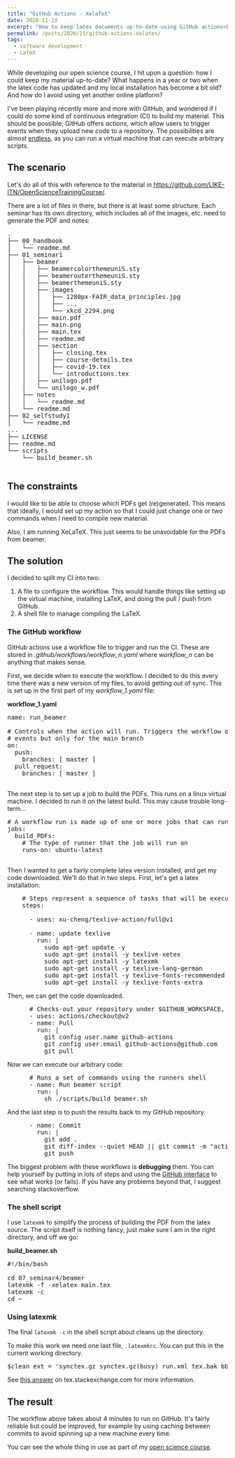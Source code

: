 ```yaml
---
title: "GitHub Actions - XelaTeX"
date: 2020-11-10
excerpt: "How to keep latex documents up-to-date using GitHub actions<br/><img src='/images/OpenScience-Seminar1-500W.png' style='border: 1px solid;'>"
permalink: /posts/2020/11/github-actions-xelatex/
tags:
  - software development
  - LaTeX
---
```


While developing our open science course, I hit upon a question: how I could keep my material up-to-date? What happens in a year or two when the latex code has updated and my local installation has become a bit old? And how do I avoid using yet another online platform?

I've been playing recently more and more with GitHub, and wondered if I could do some kind of continuous integration (CI) to build my material. This should be possible; GitHub offers _actions_, which allow users to trigger events when they upload new code to a repository. The possibilities are almost [endless](https://github.com/features/actions), as you can run a virtual machine that can execute arbitrary scripts.

## The scenario
Let's do all of this with reference to the material in https://github.com/LIKE-ITN/OpenScienceTrainingCourse/.

There are a lot of files in there, but there is at least some structure. Each seminar has its own directory, which includes all of the images, etc. need to generate the PDF and notes:

<pre>
.
├── 00_handbook
│   └── readme.md
├── 01_seminar1
│   ├── beamer
│   │   ├── beamercolorthemeuniS.sty
│   │   ├── beamerouterthemeuniS.sty
│   │   ├── beamerthemeuniS.sty
│   │   ├── images
│   │   │   ├── 1280px-FAIR_data_principles.jpg
│   │   │   ├── ...
│   │   │   └── xkcd_2294.png
│   │   ├── main.pdf
│   │   ├── main.png
│   │   ├── main.tex
│   │   ├── readme.md
│   │   ├── section
│   │   │   ├── closing.tex
│   │   │   ├── course-details.tex
│   │   │   ├── covid-19.tex
│   │   │   └── introductions.tex
│   │   ├── unilogo.pdf
│   │   └── unilogo_w.pdf
│   ├── notes
│   │   └── readme.md
│   └── readme.md
├── 02_selfstudy1
│   └── readme.md
...
├── LICENSE
├── readme.md
└── scripts
    └── build_beamer.sh

</pre>

## The constraints
I would like to be able to choose which PDFs get (re)generated. This means that ideally, I would set up my action so that I could just change one or two commands when I need to compile new material.

Also, I am running XeLaTeX. This just seems to be unavoidable for the PDFs from beamer.

## The solution
I decided to split my CI into two:

1. A file to configure the workflow. This would handle things like setting up the virtual machine, installing LaTeX, and doing the pull / push from GitHub.
2. A shell file to manage compiling the LaTeX.

### The GitHub workflow
GitHub actions use a workflow file to trigger and run the CI. These are stored in _.github/workflows/workflow_n.yaml_ where *workflow_n* can be anything that makes sense.

First, we decide when to execute the workflow. I decided to do this every time there was a new version of my files, to avoid getting out of sync. This is set up in the first part of my *workflow_1.yaml* file:

**workflow_1.yaml**
<pre>
name: run_beamer

# Controls when the action will run. Triggers the workflow on push or pull request
# events but only for the main branch
on:
  push:
    branches: [ master ]
  pull_request:
    branches: [ master ]

</pre>

The next step is to set up a job to build the PDFs. This runs on a linux virtual machine. I decided to run it on the latest build. This may cause trouble long-term...

<pre>
# A workflow run is made up of one or more jobs that can run sequentially or in parallel
jobs:
  build_PDFs:
    # The type of runner that the job will run on
    runs-on: ubuntu-latest

</pre>

Then I wanted to get a fairly complete latex version installed, and get my code downloaded. We'll do that in two steps. First, let's get a latex installation:

<pre>
    # Steps represent a sequence of tasks that will be executed as part of the job
    steps:
      
      - uses: xu-cheng/texlive-action/full@v1

      - name: update texlive
        run: |
          sudo apt-get update -y
          sudo apt-get install -y texlive-xetex
          sudo apt-get install -y latexmk
          sudo apt-get install -y texlive-lang-german
          sudo apt-get install -y texlive-fonts-recommended
          sudo apt-get install -y texlive-fonts-extra
</pre>

Then, we can get the code downloaded.

<pre>
      # Checks-out your repository under $GITHUB_WORKSPACE, so your job can access it
      - uses: actions/checkout@v2
      - name: Pull
        run: |
          git config user.name github-actions
          git config user.email github-actions@github.com
          git pull      
</pre>

Now we can execute our arbitrary code:

<pre>
      # Runs a set of commands using the runners shell
      - name: Run beamer script
        run: |
          sh ./scripts/build_beamer.sh
</pre>

And the last step is to push the results back to my GitHub repository.

<pre>
      - name: Commit
        run: |
          git add .
          git diff-index --quiet HEAD || git commit -m "action generated new PDFs using beamer"
          git push
</pre>

The biggest problem with these workflows is **debugging** them. You can help yourself by putting in lots of steps and using the [GitHub interface](https://docs.github.com/en/free-pro-team@latest/actions/managing-workflow-runs/viewing-workflow-run-history) to see what works (or fails). If you have any problems beyond that, I suggest searching stackoverflow.

### The shell script
I use `latexmk` to simplify the process of building the PDF from the latex source. The script itself is nothing fancy; just make sure I am in the right directory, and off we go:

**build_beamer.sh**
<pre>
#!/bin/bash

cd 07_seminar4/beamer
latexmk -f -xelatex main.tex
latexmk -c
cd ~
</pre>

### Using latexmk

The final `latexmk -c`  in the shell script about cleans up the directory.

To make this work we need one last file, `.latexmkrc`. You can put this in the current working directory.

<pre>
$clean_ext = 'synctex.gz synctex.gz(busy) run.xml tex.bak bbl bcf fdb_latexmk run tdo %R-blx.bib nav snm xdv'
</pre>

See [this answer](https://tex.stackexchange.com/a/83386/29222) on tex.stackexchange.com for more information.

## The result
The workflow above takes about 4 minutes to run on GitHub. It's fairly reliable but could be improved, for example by using caching between commits to avoid spinning up a new machine every time.

You can see the whole thing in use as part of my [open science course](https://github.com/LIKE-ITN/OpenScienceTrainingCourse).
